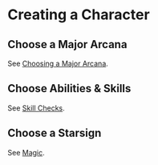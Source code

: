 # Creating a Character

## Choose a Major Arcana
See [Choosing a Major Arcana](./choosing_major_arcana.md).

## Choose Abilities & Skills
See [Skill Checks](./skill_checks.md).

## Choose a Starsign
See [Magic](./magic.md).
